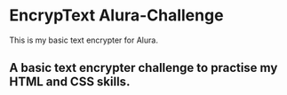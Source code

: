 # EncrypText  Alura-Challenge
This is my basic text encrypter for Alura. 
## A basic text encrypter challenge to practise my HTML and CSS skills. 
